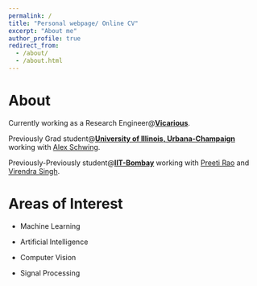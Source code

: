 ```yaml
---
permalink: /
title: "Personal webpage/ Online CV"
excerpt: "About me"
author_profile: true
redirect_from: 
  - /about/
  - /about.html
---
```


About
===

Currently working as a Research Engineer@[**Vicarious**](https://www.vicarious.com/).

Previously Grad student@[**University of Illinois, Urbana-Champaign**](https://illinois.edu/) working with [Alex Schwing](http://aschwing.web.engr.illinois.edu/).

Previously-Previously student@[**IIT-Bombay**](http://www.iitb.ac.in/) working with [Preeti Rao](https://www.ee.iitb.ac.in/wiki/faculty/prao) and [Virendra Singh](https://www.ee.iitb.ac.in/~viren/).

Areas of Interest
===
* Machine Learning

* Artificial Intelligence

* Computer Vision

* Signal Processing
